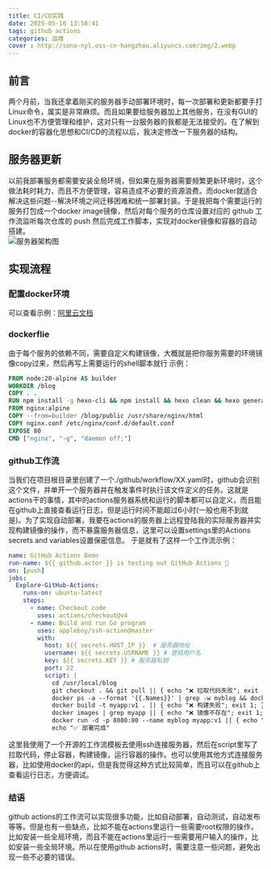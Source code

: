 ```yaml
---
title: CI/CD实践
date: 2025-05-16 13:58:41
tags: github actions
categories: 运维
cover : http://sona-nyl.oss-cn-hangzhou.aliyuncs.com/img/2.webp
---
```

## 前言
两个月前，当我还拿着刚买的服务器手动部署环境时，每一次部署和更新都要手打Linux命令，属实是非常麻烦。而且如果要给服务器加上其他服务，在没有GUI的Linux也不方便管理和维护，这对只有一台服务器的我都是无法接受的。在了解到docker的容器化思想和CI/CD的流程以后，我决定修改一下服务器的结构。

## 服务器更新
以前我部署服务都需要安装全局环境，但如果在服务器需要频繁更新环境时，这个做法耗时耗力，而且不方便管理，容易造成不必要的资源浪费。而docker就适合解决这些问题--解决环境之间迁移困难和统一部署封装。于是我把每个需要运行的服务打包成一个docker image镜像，然后对每个服务的仓库设置对应的 github 工作流监听每次仓库的 push 然后完成工作脚本，实现对docker镜像和容器的自动搭建。
<br>
![服务器架构图](http://sona-nyl.oss-cn-hangzhou.aliyuncs.com/img/server.webp)

## 实现流程

### 配置docker环境
可以查看示例：[阿里云文档](https://developer.aliyun.com/article/1457025)
### dockerflie
由于每个服务的依赖不同，需要自定义构建镜像，大概就是把你服务需要的环境镜像copy过来，然后再写上需要运行的shell脚本就行
示例：
``` dockerfile
FROM node:20-alpine AS builder
WORKDIR /blog
COPY . .
RUN npm install -g hexo-cli && npm install && hexo clean && hexo generate
FROM nginx:alpine
COPY --from=builder /blog/public /usr/share/nginx/html
COPY nginx.conf /etc/nginx/conf.d/default.conf
EXPOSE 80
CMD ["nginx", "-g", "daemon off;"]
```
### github工作流
当我们在项目根目录里创建了一个./github/workflow/XX.yaml时，github会识别这个文件，并单开一个服务器并在触发事件时执行该文件定义的任务。这就是actions干的事情，其中的actions服务器系统和运行的脚本都可以自定义，而且能在github上直接查看运行日志，但是运行时间不能超过6小时(一般也用不到就是)。为了实现自动部署，我要在actions的服务器上远程登陆我的实际服务器并实现构建镜像的操作，而不暴露服务器信息，这里可以设置settings里的Actions secrets and variables设置保密信息。
于是就有了这样一个工作流示例：
``` xx.yml
name: GitHub Actions Demo
run-name: ${{ github.actor }} is testing out GitHub Actions 🚀
on: [push]
jobs:
  Explore-GitHub-Actions:
    runs-on: ubuntu-latest
    steps:
      - name: Checkout code
        uses: actions/checkout@v4
      - name: Build and run Go program
        uses: appleboy/ssh-action@master
        with:
          host: ${{ secrets.HOST_IP }}	# 服务器地址
          username: ${{ secrets.USRNAME }} # 登陆用户名
          key: ${{ secrets.KEY }} # 服务器私钥
          port: 22
          script: |
            cd /usr/local/blog
            git checkout . && git pull || { echo "❌ 拉取代码失败"; exit 1; }
            docker ps -a --format '{{.Names}}' | grep -w myblog && docker stop myblog && docker rm myblog || echo "ℹ️ 容器 myblog 不存在，跳过"
            docker build -t myapp:v1 . || { echo "❌ 构建失败"; exit 1; }
            docker images | grep myapp || { echo "❌ 镜像不存在"; exit 1; }
            docker run -d -p 8080:80 --name myblog myapp:v1 || { echo "❌ 运行失败"; exit 1; }
            echo "✅ 部署完成"
```
这里我使用了一个开源的工作流模板去使用ssh连接服务器，然后在script里写了拉取代码，停止容器，构建镜像，运行容器的操作。也可以使用其他方式连接服务器，比如使用docker的api，但是我觉得这种方式比较简单，而且可以在github上查看运行日志，方便调试。
### 结语
github actions的工作流可以实现很多功能，比如自动部署，自动测试，自动发布等等。但是也有一些缺点，比如不能在actions里运行一些需要root权限的操作，比如安装一些全局环境，而且不能在actions里运行一些需要用户输入的操作，比如安装一些全局环境。所以在使用github actions时，需要注意一些问题，避免出现一些不必要的错误。